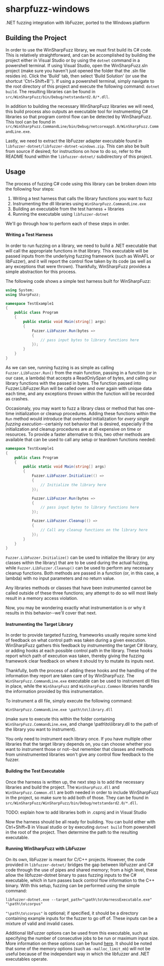 # sharpfuzz-windows

.NET fuzzing integration with libFuzzer, ported to the Windows platform


## Building the Project

In order to use the WinSharpFuzz library, we must first build its C# code. This is relatively 
straightforward, and can be accomplished by building the project either in Visual Studio or by 
using the `dotnet` command in a powershell terminal. If using Visual Studio, open the 
WinSharpFuzz.sln project (make sure you haven't just opened the folder that the .sln file resides 
in). Click the 'Build' tab, then select 'Build Solution' (or use the shortcut 'Ctrl+Shift+B''). 
If using a powershell terminal, simply navigate to the root directory of this project and execute 
the following command: `dotnet build`. The resulting libraries can be found in 
`src/WinSharpFuzz/bin/Debug/netstandard2.0/*.dll`.

In addition to building the necessary WinSharpFuzz libraries we will need, this build process also 
outputs an executable tool for instrumenting C# libraries so that program control flow can be 
detected by WinSharpFuzz. This tool can be found in 
`src/WinSharpFuzz.CommandLine/bin/Debug/netcoreapp5.0/WinSharpFuzz.CommandLine.exe`.

Lastly, we need to extract the libFuzzer adapter executable found in 
`libfuzzer-dotnet/libfuzzer-dotnet-windows.zip`. This can also be built from source if desired; for 
instructions on how to do so, refer to the README found within the `libfuzzer-dotnet/` subdirectory 
of this project.

## Usage

The process of fuzzing C# code using this library can be broken down into the following four steps: 

1. Writing a test harness that calls the library functions you want to fuzz
2. Instrumenting the dll libraries using `WinSharpFuzz.CommandLine.exe`
3. Building an executable from the test harness + libraries
4. Running the executable using `libfuzzer-dotnet`


We'll go through how to perform each of these steps in order.

#### Writing a Test Harness

In order to run fuzzing on a library, we need to build a .NET executable that will call the 
appropriate functions in that library. This executable will be passed inputs from the underlying 
fuzzing framework (such as WinAFL or libFuzzer), and it will report the control flow taken by its 
code (as well as any exceptions that were thrown). Thankfully, WinSharpFuzz provides a simple 
abstraction for this process.

The following code shows a simple test harness built for WinSharpFuzz:

```cs
using System;
using SharpFuzz;

namespace TestExample1
{
	public class Program
	{
		public static void Main(string[] args)
		{
			Fuzzer.LibFuzzer.Run(bytes =>
			{
				// pass input bytes to library functions here
			});
		}
	}
}

```

As we can see, running fuzzing is as simple as calling `Fuzzer.LibFuzzer.Run()` from the main 
function, passing in a function (or in our case, a lambda) that accepts a ReadOnlySpan of bytes, 
and calling our library functions with the passed in bytes. The function passed into 
Fuzzer.LibFuzzer.Run will be called over and over again with unique data each time, and any 
exceptions thrown within the function will be recorded as crashes.

Occasionaly, you may want to fuzz a library class or method that has one-time initialization or 
cleanup procedures. Adding these functions within the `Run` method would introduce that overhead 
initialization for *every single fuzzing execution*--certainly not behavior that is desired, 
especially if the initialization and cleanup procedures are at all expensive on time or resources. 
To provide a faster alternative to this, two other methods are available that can be used to call 
any setup or teardown functions needed:

```cs
namespace TestExample1
{
	public class Program
	{
		public static void Main(string[] args)
		{
			Fuzzer.LibFuzzer.Initialize(() =>
			{
				// Initialize the library here
			});

			Fuzzer.LibFuzzer.Run(bytes =>
			{
				// pass input bytes to library functions here
			});

			Fuzzer.LibFuzzer.Cleanup(() =>
			{
				// Call any cleanup functions on the library here 
			});
		}
	}
}
```

`Fuzzer.LibFuzzer.Initialize()` can be used to initialize the library (or any classes within the 
library) that are to be used during the actual fuzzing, while `Fuzzer.LibFuzzer.Cleanup()` can be 
used to perform any necessary cleanup functions. Both methods are passed in a function (or, in this 
case, a lambda) with no input parameters and no return value.

Any libraries methods or classes that have been instrumented cannot be called outside of these 
three functions; any attempt to do so will most likely result in a memory access violation. 

Now, you may be wondering exactly what instrumentation is or why it results in this behavior--we'll 
cover that next.

#### Instrumenting the Target Library

In order to provide targeted fuzzing, frameworks usually require some kind of feedback on what 
control path was taken during a given execution. WinSharpFuzz gathers this feedback by 
*instrumenting* the target C# library, or adding hooks at each possible control path in the 
library. These hooks report which path of execution was taken, thereby giving the fuzzing framework 
clear feedback on where it should try to mutate its inputs next.

Thankfully, both the process of adding these hooks and the handling of the information they report 
are taken care of by WinSharpFuzz. The `WinSharpFuzz.CommandLine.exe` executable can be used to 
instrument dll files in place, while the `WinSharpFuzz` and `WinSharpFuzz.Common` libraries handle 
the information provided by this instrumentation.

To instrument a dll file, simply execute the following command:

`WinSharpFuzz.CommandLine.exe \path\to\library.dll`

(make sure to execute this within the folder containing `WinSharpFuzz.CommandLine.exe`, and change 
\path\to\library.dll to the path of the library you want to instrument).

You only need to instrument each library once. If you have multiple other libraries that the target 
library depends on, you can choose whether you want to instrument those or not--but remember that 
classes and methods from uninstrumented libraries won't give any control flow feedback to the 
fuzzer. 

#### Building the Test Executable

Once the harness is written up, the next step is to add the necessary libraries and build the 
project. The `WinSharpFuzz.dll` and `WinSharpFuzz.Common.dll` are both needed in order to include 
WinSharpFuzz in the project, so make sure to add both of those. They can be found in 
`src/WinSharpFuzz/WinSharpFuzz/bin/Debug/netstandard2.0/*.dll`.

TODO: explain how to add libraries both in .csproj and in Visual Studio

Now the harness should be all ready for building. You can build either with Ctrl+Shift+B 
in Visual studio or by executing `dotnet build` from powershell in the root of the project. 
Then determine the path to the resulting executable.

#### Running WinSharpFuzz with LibFuzzer

On its own, libFuzzer is meant for C/C++ projects. However, the code provided in 
`libfuzzer-dotnet/` bridges the gap between libFuzzer and C# code through the use of pipes and 
shared memory; from a high level, these allow the libfuzzer-dotnet binary to pass fuzzing inputs to 
the C# executable, which in turn passes back control flow information to the C++ binary. With this 
setup, fuzzing can be performed using the simple command:

`libfuzzer-dotnet.exe --target_path="\path\to\HarnessExecutable.exe" "\path\to\corpus"`

`"\path\to\corpus"` is optional; if specified, it should be a directory containing example inputs 
for the fuzzer to go off of. These inputs can be a mixture of valid and invalid cases.

Additional libFuzzer options can be used from this executable, such as specifying the number of 
consecutive jobs to be run or maximum input size. More information on these options can be found 
[here](https://llvm.org/docs/LibFuzzer.html#options). It should be noted that some of the memory 
options (such as `-malloc_limit_mb`) will not be useful because of the independant way in which the 
libfuzzer and .NET executables operate.


